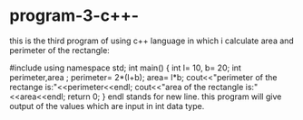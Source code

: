 # program-3-c++-
this is the third program of using c++ language in which i calculate area and perimeter of the rectangle:

#include<iostream>
using namespace std;
int main()
{
 int l= 10, b= 20;
	int perimeter,area ;
	perimeter= 2*(l+b);
  area= l*b;
	cout<<"perimeter of the rectange is:"<<perimeter<<endl;
  cout<<"area of the rectangle is:"<<area<<endl;
	return 0;
}
endl stands for new line.
this program will give output of the values which are input in int data type.
